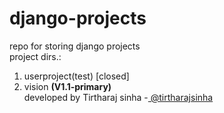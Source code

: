 # django-projects
repo for storing django projects<br>
project dirs.:
1. userproject(test) [closed]
2. vision <b>(V1.1-primary)</b>
<br>developed by Tirtharaj sinha -<a href="https://github.com/tirtharajsinha/"> @tirtharajsinha <a>
